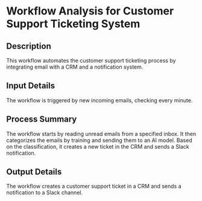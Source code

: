 # Workflow Analysis for Customer Support Ticketing System

## Description
This workflow automates the customer support ticketing process by integrating email with a CRM and a notification system.

## Input Details
The workflow is triggered by new incoming emails, checking every minute.

## Process Summary
The workflow starts by reading unread emails from a specified inbox. It then categorizes the emails by training and sending them to an AI model. Based on the classification, it creates a new ticket in the CRM and sends a Slack notification.

## Output Details
The workflow creates a customer support ticket in a CRM and sends a notification to a Slack channel.
